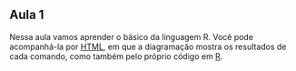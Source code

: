 ## Aula 1

Nessa aula vamos aprender o básico da linguagem R. Você pode acompanhá-la por [HTML](https://matiascardomingo.github.io/B_R_Curso/Aula-1.html), em que a diagramação mostra os resultados de cada comando, como também pelo próprio código em [R](https://github.com/matiascardomingo/B_R_Curso/blob/main/docs/Aula1.Rmd).
